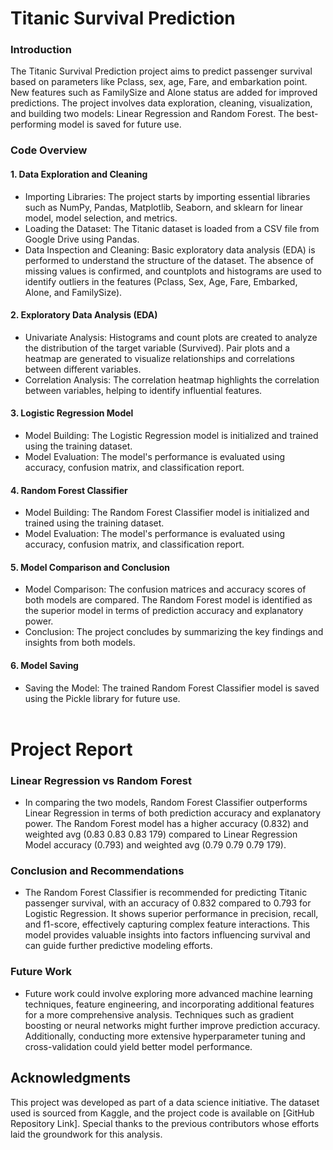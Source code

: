 # Titanic Survival Prediction

### Introduction
The Titanic Survival Prediction project aims to predict passenger survival based on parameters like Pclass, sex, age, Fare, and embarkation point. New features such as FamilySize and Alone status are added for improved predictions. The project involves data exploration, cleaning, visualization, and building two models: Linear Regression and Random Forest. The best-performing model is saved for future use.

### Code Overview
#### 1. Data Exploration and Cleaning
* Importing Libraries: The project starts by importing essential libraries such as NumPy, Pandas, Matplotlib, Seaborn, and sklearn for linear model, model selection, and metrics.
* Loading the Dataset: The Titanic dataset is loaded from a CSV file from Google Drive using Pandas.
* Data Inspection and Cleaning: Basic exploratory data analysis (EDA) is performed to understand the structure of the dataset. The absence of missing values is confirmed, and countplots and histograms are used to identify outliers in the features (Pclass, Sex, Age, Fare, Embarked, Alone, and FamilySize).
#### 2. Exploratory Data Analysis (EDA)
* Univariate Analysis: Histograms and count plots are created to analyze the distribution of the target variable (Survived). Pair plots and a heatmap are generated to visualize relationships and correlations between different variables.
* Correlation Analysis: The correlation heatmap highlights the correlation between variables, helping to identify influential features.
#### 3. Logistic Regression Model
* Model Building: The Logistic Regression model is initialized and trained using the training dataset.
* Model Evaluation: The model's performance is evaluated using accuracy, confusion matrix, and classification report.
#### 4. Random Forest Classifier
* Model Building: The Random Forest Classifier model is initialized and trained using the training dataset.
* Model Evaluation: The model's performance is evaluated using accuracy, confusion matrix, and classification report.
#### 5. Model Comparison and Conclusion
* Model Comparison: The confusion matrices and accuracy scores of both models are compared. The Random Forest model is identified as the superior model in terms of prediction accuracy and explanatory power.
* Conclusion: The project concludes by summarizing the key findings and insights from both models.
#### 6. Model Saving
* Saving the Model: The trained Random Forest Classifier model is saved using the Pickle library for future use.
<br/><br/>


# Project Report 
### Linear Regression vs Random Forest
* In comparing the two models, Random Forest Classifier outperforms Linear Regression in terms of both prediction accuracy and explanatory power. The Random Forest model has a higher accuracy (0.832) and weighted avg (0.83 0.83 0.83 179) compared to Linear Regression Model accuracy (0.793) and weighted avg (0.79 0.79 0.79 179).
### Conclusion and Recommendations
* The Random Forest Classifier is recommended for predicting Titanic passenger survival, with an accuracy of 0.832 compared to 0.793 for Logistic Regression. It shows superior performance in precision, recall, and f1-score, effectively capturing complex feature interactions. This model provides valuable insights into factors influencing survival and can guide further predictive modeling efforts.
### Future Work
* Future work could involve exploring more advanced machine learning techniques, feature engineering, and incorporating additional features for a more comprehensive analysis. Techniques such as gradient boosting or neural networks might further improve prediction accuracy. Additionally, conducting more extensive hyperparameter tuning and cross-validation could yield better model performance.

## Acknowledgments
This project was developed as part of a data science initiative. The dataset used is sourced from Kaggle, and the project code is available on [GitHub Repository Link]. Special thanks to the previous contributors whose efforts laid the groundwork for this analysis.
